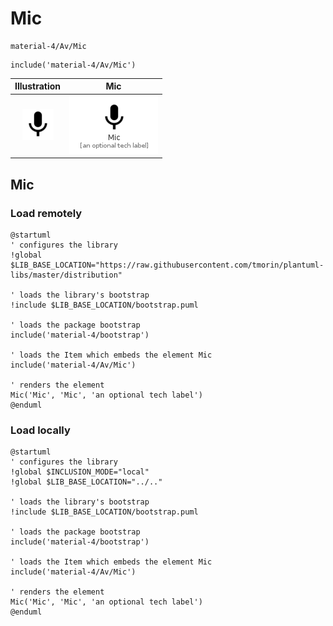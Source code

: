 # Mic


```text
material-4/Av/Mic
```

```text
include('material-4/Av/Mic')
```



| Illustration | Mic |
| :---: | :---: |
| ![illustration for Illustration](../../material-4/Av/Mic.png) | ![illustration for Mic](../../material-4/Av/Mic.Local.png) |




## Mic

### Load remotely
```plantuml
@startuml
' configures the library
!global $LIB_BASE_LOCATION="https://raw.githubusercontent.com/tmorin/plantuml-libs/master/distribution"

' loads the library's bootstrap
!include $LIB_BASE_LOCATION/bootstrap.puml

' loads the package bootstrap
include('material-4/bootstrap')

' loads the Item which embeds the element Mic
include('material-4/Av/Mic')

' renders the element
Mic('Mic', 'Mic', 'an optional tech label')
@enduml
```

### Load locally
```plantuml
@startuml
' configures the library
!global $INCLUSION_MODE="local"
!global $LIB_BASE_LOCATION="../.."

' loads the library's bootstrap
!include $LIB_BASE_LOCATION/bootstrap.puml

' loads the package bootstrap
include('material-4/bootstrap')

' loads the Item which embeds the element Mic
include('material-4/Av/Mic')

' renders the element
Mic('Mic', 'Mic', 'an optional tech label')
@enduml
```

